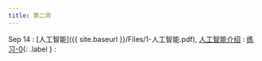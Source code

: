 ```yaml
---
title: 第二周
---
```



Sep 14
: [人工智能]({{ site.baseurl }}/Files/1-人工智能.pdf), [人工智能介绍](#)
  : [练习-0](#){: .label }
: 

<!-- Sep 29
: **Section**{: .label .label-purple }[Intro to Java]({{ site.baseurl }}/Files/1-人工智能.pdf)
  : [Solution](#)

Sep 30
: [Variables & Objects](#)
  : [1.2](#), [2.1](#)

Oct 1
: **Lab**{: .label .label-purple } [Intro to Java](#)

Oct 2
: [Tracing, IntLists, & Recursion](#)
  : [2.1](#)
: **HW 1 due**{: .label .label-red } -->
